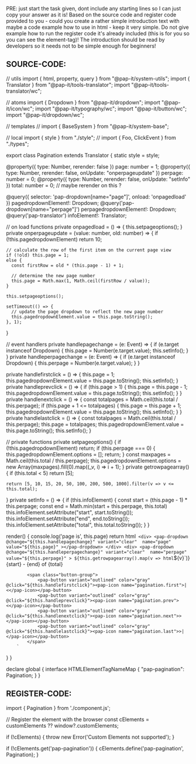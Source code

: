 PRE: just start the task given, dont include any starting lines so I can just copy your answer as it is!
 Based on the source code and register code provided to you - could you create a rather simple introduction text with maybe a code example how to use in html - keep it very simple. Do not give example how to run the register code it's already included (this is for you so you can see the element-tag)! The introduction should be read by developers so it needs not to be simple enough for beginners!

## SOURCE-CODE:
// utils 
import { html, property, query } from "@pap-it/system-utils";
import { Translator } from "@pap-it/tools-translator";
import "@pap-it/tools-translator/wc";

// atoms 
import { Dropdown } from "@pap-it/dropdown";
import "@pap-it/icon/wc";
import "@pap-it/typography/wc";
import "@pap-it/button/wc";
import "@pap-it/dropdown/wc";

// templates
// import { BaseSystem } from "@pap-it/system-base";

// local 
import { style } from "./style";
// import { Foo, ClickEvent } from "./types";

export class Pagination extends Translator {
  static style = style;

  @property({ type: Number, rerender: false }) page: number = 1;
  @property({ type: Number, rerender: false, onUpdate: "onperpageupdate" }) perpage: number = 0;
  @property({ type: Number, rerender: false, onUpdate: "setInfo" }) total: number = 0; // maybe rerender on this ? 

  @query({ selector: 'pap-dropdown[name="page"]', onload: 'onpagedload' }) pagedropdownElement!: Dropdown;
  @query('pap-dropdown[name="perpage"]') perpagedropdownElement!: Dropdown;
  @query('pap-translator') infoElement!: Translator;

  // on load functions
  private onpagedload = () => {
    this.setpageoptions();
  }
  private onperpageupdate = (value: number, old: number) => {
    if (!this.pagedropdownElement) return 10;

    // calculate the row of the first item on the current page view
    if (!old) this.page = 1;
    else {
      const firstRow = old * (this.page - 1) + 1;

      // determine the new page number
      this.page = Math.max(1, Math.ceil(firstRow / value));
    }

    this.setpageoptions();

    setTimeout(() => {
      // update the page dropdown to reflect the new page number
      this.pagedropdownElement.value = this.page.toString();
    }, 1);
  }

  // event handlers
  private handlepagechange = (e: Event) => {
    if (e.target instanceof Dropdown) {
      this.page = Number(e.target.value);
      this.setInfo();
    }
  }
  private handleperpagechange = (e: Event) => {
    if (e.target instanceof Dropdown) {
      this.perpage = Number(e.target.value);
    }
  }

  private handlefirstclick = () => {
    this.page = 1;
    this.pagedropdownElement.value = this.page.toString();
    this.setInfo();
  }
  private handleprevclick = () => {
    if (this.page > 1) {
      this.page = this.page - 1;
      this.pagedropdownElement.value = this.page.toString();
      this.setInfo();
    }
  }
  private handlenextclick = () => {
    const totalpages = Math.ceil(this.total / this.perpage);
    if (this.page + 1 <= totalpages) {
      this.page = this.page + 1;
      this.pagedropdownElement.value = this.page.toString();
      this.setInfo();
    }
  }
  private handlelastclick = () => {
    const totalpages = Math.ceil(this.total / this.perpage);
    this.page = totalpages;
    this.pagedropdownElement.value = this.page.toString();
    this.setInfo();
  }

  // private functions
  private setpageoptions() {
    if (!this.pagedropdownElement) return;
    if (this.perpage === 0) {
      this.pagedropdownElement.options = [];
      return;
    }
    const maxpages = Math.ceil(this.total / this.perpage);
    this.pagedropdownElement.options = new Array(maxpages).fill(0).map((_v, i) => i + 1);
  }
  private getrowpagearray() {
    if (this.total < 5) return [5];

    return [5, 10, 15, 20, 50, 100, 200, 500, 1000].filter(v => v <= this.total);
  }
  private setInfo = () => {
    if (this.infoElement) {
      const start = (this.page - 1) * this.perpage;
      const end = Math.min(start + this.perpage, this.total)
      this.infoElement.setAttribute("start", start.toString());
      this.infoElement.setAttribute("end", end.toString());
      this.infoElement.setAttribute("total", this.total.toString());
    }
  }

  render() {
    console.log('page is', this.page)
    return html`
            <div>
                <pap-dropdown 
                    @change="${this.handlepagechange}"
                    variant="clear" 
                    name="page"
                    value="${this.page}"
                ></pap-dropdown>
            </div>
            <div>
                <pap-dropdown 
                    @change="${this.handleperpagechange}"
                    variant="clear" 
                    name="perpage"
                    value="${this.perpage}"
                >
                    ${this.getrowpagearray().map(v => html`<pap-option>${v}</pap-option>`)}
                </pap-dropdown>
            </div>
            <pap-typography>
                <pap-translator 
                    start="${this.page * this.perpage}"
                    end="${this.page * this.perpage + this.perpage}"
                    total="${this.total}"
                >{start} - {end} of {total}</pap-translator>
            </pap-typography>

            <span class="button-group">
                <pap-button variant="outlined" color="gray" @click="${this.handlefirstclick}"><pap-icon name="pagination.first">|<</pap-icon></pap-button>
                <pap-button variant="outlined" color="gray" @click="${this.handleprevclick}"><pap-icon name="pagination.prev"><</pap-icon></pap-button>
                <pap-button variant="outlined" color="gray" @click="${this.handlenextclick}"><pap-icon name="pagination.next">></pap-icon></pap-button>
                <pap-button variant="outlined" color="gray" @click="${this.handlelastclick}"><pap-icon name="pagination.last">>|</pap-icon></pap-button>
            </span>
        `
  }
}


declare global {
  interface HTMLElementTagNameMap {
    "pap-pagination": Pagination;
  }
}
## REGISTER-CODE:
import { Pagination } from './component.js';

// Register the element with the browser
const cElements = customElements ?? window?.customElements;

if (!cElements) {
  throw new Error('Custom Elements not supported');
}

if (!cElements.get('pap-pagination')) {
  cElements.define('pap-pagination', Pagination);
}

